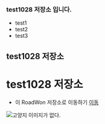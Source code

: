 ### test1028 저장소 입니다.
  * test1
  * test2
  * test3
  
  
## test1028 저장소
# test1028 저장소

* 이 RoadWon 저장소로 이동하기 [이동](https://github.com/ROADwon/)

![고양지 이미지가 없다.](https://media.istockphoto.com/photos/stray-cat-picture-id1407052468)
